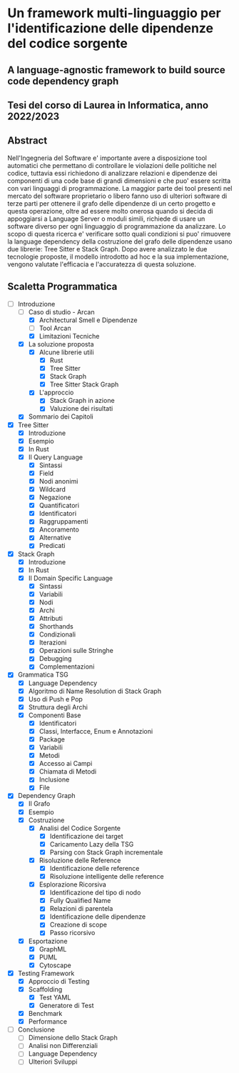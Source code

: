# Un framework multi-linguaggio per l'identificazione delle dipendenze del codice sorgente

## A language-agnostic framework to build source code dependency graph

## Tesi del corso di Laurea in Informatica, anno 2022/2023

## Abstract

Nell'Ingegneria del Software e' importante avere a disposizione tool automatici che permettano di controllare le violazioni delle politiche nel codice, tuttavia essi richiedono di analizzare relazioni e dipendenze dei componenti di una code base di grandi dimensioni e che puo' essere scritta con vari linguaggi di programmazione. La maggior parte dei tool presenti nel mercato del software proprietario o libero fanno uso di ulteriori software di terze parti per ottenere il grafo delle dipendenze di un certo progetto e questa operazione, oltre ad essere molto onerosa quando si decida di appoggiarsi a Language Server o moduli simili, richiede di usare un software diverso per ogni linguaggio di programmazione da analizzare. Lo scopo di questa ricerca e' verificare sotto quali condizioni si puo' rimuovere la language dependency della costruzione del grafo delle dipendenze usano due librerie: Tree Sitter e Stack Graph. Dopo avere analizzato le due tecnologie proposte, il modello introdotto ad hoc e la sua implementazione, vengono valutate l'efficacia e l'accuratezza di questa soluzione.

## Scaletta Programmatica

- [ ] Introduzione
    - [ ] Caso di studio - Arcan
      - [x] Architectural Smell e Dipendenze
      - [ ] Tool Arcan
      - [x] Limitazioni Tecniche
    - [x] La soluzione proposta
      - [x] Alcune librerie utili
        - [x] Rust
        - [x] Tree Sitter
        - [x] Stack Graph
        - [x] Tree Sitter Stack Graph
      - [x] L'approccio
        - [x] Stack Graph in azione
        - [x] Valuzione dei risultati
    - [x] Sommario dei Capitoli
- [x] Tree Sitter
    - [x] Introduzione
    - [x] Esempio
    - [x] In Rust
    - [x] Il Query Language
      - [x] Sintassi
      - [x] Field
      - [x] Nodi anonimi
      - [x] Wildcard
      - [x] Negazione
      - [x] Quantificatori
      - [x] Identificatori
      - [x] Raggruppamenti
      - [x] Ancoramento
      - [x] Alternative
      - [x] Predicati
- [x] Stack Graph
    - [x] Introduzione
    - [x] In Rust
    - [x] Il Domain Specific Language
      - [x] Sintassi
      - [x] Variabili
      - [x] Nodi
      - [x] Archi
      - [x] Attributi
      - [x] Shorthands
      - [x] Condizionali
      - [x] Iterazioni
      - [x] Operazioni sulle Stringhe
      - [x] Debugging
      - [x] Complementazioni
- [x] Grammatica TSG
    - [x] Language Dependency
    - [x] Algoritmo di Name Resolution di Stack Graph
    - [x] Uso di Push e Pop
    - [x] Struttura degli Archi
    - [x] Componenti Base
      - [x] Identificatori
      - [x] Classi, Interfacce, Enum e Annotazioni
      - [x] Package
      - [x] Variabili
      - [x] Metodi
      - [x] Accesso ai Campi
      - [x] Chiamata di Metodi
      - [x] Inclusione
      - [x] File
- [x] Dependency Graph
    - [x] Il Grafo
    - [x] Esempio
    - [x] Costruzione
      - [x] Analisi del Codice Sorgente
        - [x] Identificazione dei target
        - [x] Caricamento Lazy della TSG
        - [x] Parsing con Stack Graph incrementale
      - [x] Risoluzione delle Reference
        - [x] Identificazione delle reference
        - [x] Risoluzione intelligente delle reference
      - [x] Esplorazione Ricorsiva
        - [x] Identificazione del tipo di nodo
        - [x] Fully Qualified Name
        - [x] Relazioni di parentela
        - [x] Identificazione delle dipendenze
        - [x] Creazione di scope
        - [x] Passo ricorsivo
    - [x] Esportazione
      - [x] GraphML
      - [x] PUML
      - [x] Cytoscape
- [x] Testing Framework
    - [x] Approccio di Testing
    - [x] Scaffolding
      - [x] Test YAML
      - [x] Generatore di Test
    - [x] Benchmark
    - [x] Performance
- [ ] Conclusione
  - [ ] Dimensione dello Stack Graph
  - [ ] Analisi non Differenziali
  - [ ] Language Dependency
  - [ ] Ulteriori Sviluppi

